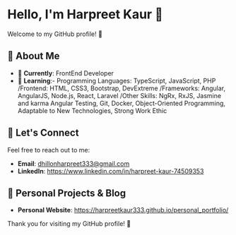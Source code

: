 

# Hello, I'm Harpreet Kaur 👋


Welcome to my GitHub profile! 🚀 

## 🚀 About Me

- 🌟 **Currently**: FrontEnd Developer 
- 🌱 **Learning**:- Programming Languages: TypeScript, JavaScript, PHP /Frontend: HTML, CSS3, Bootstrap, DevExtreme /Frameworks: Angular, AngularJS, Node.js, React, Laravel /Other Skills: NgRx, RxJS, Jasmine and karma Angular Testing, Git, Docker, Object-Oriented Programming, Adaptable to New Technologies, Strong Work Ethic

## 💬 Let's Connect

Feel free to reach out to me:

- **Email**: dhillonharpreet333@gmail.com
- **LinkedIn**: https://www.linkedin.com/in/harpreet-kaur-74509353


## 🎨 Personal Projects & Blog

- **Personal Website**: https://harpreetkaur333.github.io/personal_portfolio/

Thank you for visiting my GitHub profile! 🚀

